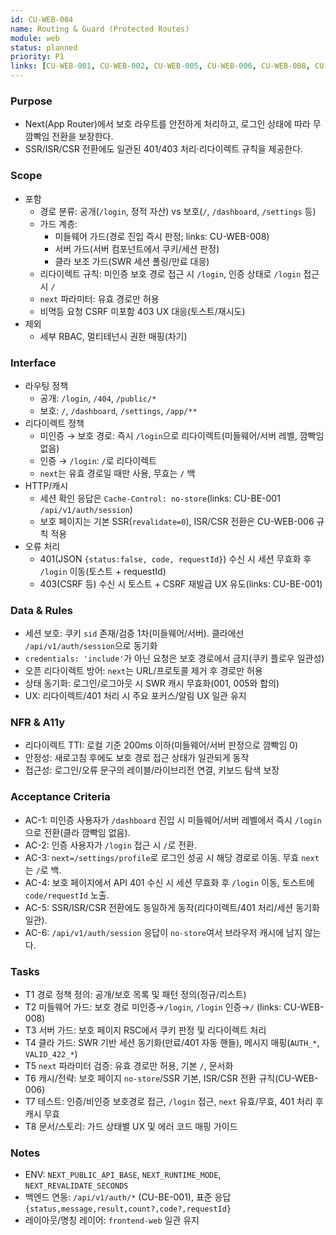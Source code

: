 ```yaml
---
id: CU-WEB-004
name: Routing & Guard (Protected Routes)
module: web
status: planned
priority: P1
links: [CU-WEB-001, CU-WEB-002, CU-WEB-005, CU-WEB-006, CU-WEB-008, CU-BE-001]
---
```


### Purpose
- Next(App Router)에서 보호 라우트를 안전하게 처리하고, 로그인 상태에 따라 무깜빡임 전환을 보장한다.
- SSR/ISR/CSR 전환에도 일관된 401/403 처리·리다이렉트 규칙을 제공한다.

### Scope
- 포함
  - 경로 분류: 공개(`/login`, 정적 자산) vs 보호(`/`, `/dashboard`, `/settings` 등)
  - 가드 계층:
    - 미들웨어 가드(경로 진입 즉시 판정; links: CU-WEB-008)
    - 서버 가드(서버 컴포넌트에서 쿠키/세션 판정)
    - 클라 보조 가드(SWR 세션 폴링/만료 대응)
  - 리다이렉트 규칙: 미인증 보호 경로 접근 시 `/login`, 인증 상태로 `/login` 접근 시 `/`
  - `next` 파라미터: 유효 경로만 허용
  - 비멱등 요청 CSRF 미포함 403 UX 대응(토스트/재시도)
- 제외
  - 세부 RBAC, 멀티테넌시 권한 매핑(차기)

### Interface
- 라우팅 정책
  - 공개: `/login`, `/404`, `/public/*`
  - 보호: `/`, `/dashboard`, `/settings`, `/app/**`
- 리다이렉트 정책
  - 미인증 → 보호 경로: 즉시 `/login`으로 리다이렉트(미들웨어/서버 레벨, 깜빡임 없음)
  - 인증 → `/login`: `/`로 리다이렉트
  - `next`는 유효 경로일 때만 사용, 무효는 `/` 백
- HTTP/캐시
  - 세션 확인 응답은 `Cache-Control: no-store`(links: CU-BE-001 `/api/v1/auth/session`)
  - 보호 페이지는 기본 SSR(`revalidate=0`), ISR/CSR 전환은 CU-WEB-006 규칙 적용
- 오류 처리
  - 401(JSON `{status:false, code, requestId}`) 수신 시 세션 무효화 후 `/login` 이동(토스트 + requestId)
  - 403(CSRF 등) 수신 시 토스트 + CSRF 재발급 UX 유도(links: CU-BE-001)

### Data & Rules
- 세션 보호: 쿠키 `sid` 존재/검증 1차(미들웨어/서버). 클라에선 `/api/v1/auth/session`으로 동기화
- `credentials: 'include'`가 아닌 요청은 보호 경로에서 금지(쿠키 플로우 일관성)
- 오픈 리다이렉트 방어: `next`는 URL/프로토콜 제거 후 경로만 허용
- 상태 동기화: 로그인/로그아웃 시 SWR 캐시 무효화(001, 005와 합의)
- UX: 리다이렉트/401 처리 시 주요 포커스/알림 UX 일관 유지

### NFR & A11y
- 리다이렉트 TTI: 로컬 기준 200ms 이하(미들웨어/서버 판정으로 깜빡임 0)
- 안정성: 새로고침 후에도 보호 경로 접근 상태가 일관되게 동작
- 접근성: 로그인/오류 문구의 레이블/라이브리전 연결, 키보드 탐색 보장

### Acceptance Criteria
- AC-1: 미인증 사용자가 `/dashboard` 진입 시 미들웨어/서버 레벨에서 즉시 `/login`으로 전환(클라 깜빡임 없음).
- AC-2: 인증 사용자가 `/login` 접근 시 `/`로 전환.
- AC-3: `next=/settings/profile`로 로그인 성공 시 해당 경로로 이동. 무효 `next`는 `/`로 백.
- AC-4: 보호 페이지에서 API 401 수신 시 세션 무효화 후 `/login` 이동, 토스트에 `code/requestId` 노출.
- AC-5: SSR/ISR/CSR 전환에도 동일하게 동작(리다이렉트/401 처리/세션 동기화 일관).
- AC-6: `/api/v1/auth/session` 응답이 `no-store`여서 브라우저 캐시에 남지 않는다.

### Tasks
- T1 경로 정책 정의: 공개/보호 목록 및 패턴 정의(정규/리스트)
- T2 미들웨어 가드: 보호 경로 미인증→`/login`, `/login` 인증→`/` (links: CU-WEB-008)
- T3 서버 가드: 보호 페이지 RSC에서 쿠키 판정 및 리다이렉트 처리
- T4 클라 가드: SWR 기반 세션 동기화(만료/401 자동 핸들), 메시지 매핑(`AUTH_*`, `VALID_422_*`)
- T5 `next` 파라미터 검증: 유효 경로만 허용, 기본 `/`, 문서화
- T6 캐시/전략: 보호 페이지 `no-store`/SSR 기본, ISR/CSR 전환 규칙(CU-WEB-006)
- T7 테스트: 인증/비인증 보호경로 접근, `/login` 접근, `next` 유효/무효, 401 처리 후 캐시 무효
- T8 문서/스토리: 가드 상태별 UX 및 에러 코드 매핑 가이드

### Notes
- ENV: `NEXT_PUBLIC_API_BASE`, `NEXT_RUNTIME_MODE`, `NEXT_REVALIDATE_SECONDS`
- 백엔드 연동: `/api/v1/auth/*` (CU-BE-001), 표준 응답 `{status,message,result,count?,code?,requestId}`
- 레이아웃/명칭 레이어: `frontend-web` 일관 유지
